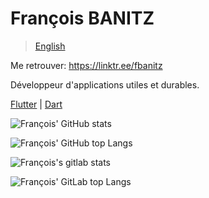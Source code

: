 # François BANITZ

> [English](./README.md)

Me retrouver: https://linktr.ee/fbanitz

Développeur d'applications utiles et durables.

[Flutter](https://flutter.dev/) | [Dart](https://dart.dev/)

![François' GitHub stats](https://github-readme-stats.vercel.app/api?username=fbanitz&count_private=true&show_icons=true&langs_count=8&layout=compact&theme=tokyonight)

![François' GitHub top Langs](https://github-readme-stats.vercel.app/api/top-langs/?username=fbanitz&count_private=true&show_icons=true&langs_count=8&layout=compact&custom_title=Top%20Langs&theme=tokyonight)

![François's gitlab stats](https://gitlab-readme-stats.vercel.app/api?username=fbanitz&count_private=true&show_icons=true&langs_count=8&layout=compact&theme=tokyonight)

![François' GitLab top Langs](https://gitlab-readme-stats.vercel.app/api/top-langs/?username=fbanitz&count_private=true&show_icons=true&langs_count=8&layout=compact&custom_title=Top%20Langs&theme=tokyonight)
